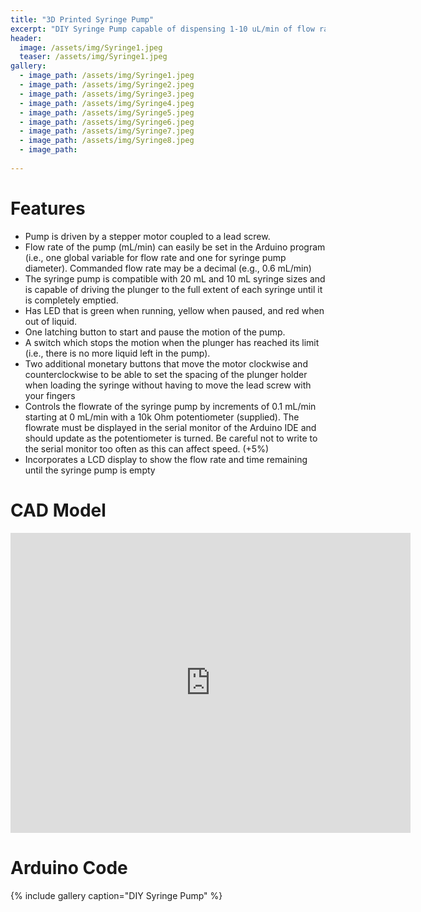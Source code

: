 ```yaml
---
title: "3D Printed Syringe Pump"
excerpt: "DIY Syringe Pump capable of dispensing 1-10 uL/min of flow rate with adjustable interface"
header:
  image: /assets/img/Syringe1.jpeg
  teaser: /assets/img/Syringe1.jpeg
gallery:
  - image_path: /assets/img/Syringe1.jpeg
  - image_path: /assets/img/Syringe2.jpeg
  - image_path: /assets/img/Syringe3.jpeg
  - image_path: /assets/img/Syringe4.jpeg
  - image_path: /assets/img/Syringe5.jpeg
  - image_path: /assets/img/Syringe6.jpeg
  - image_path: /assets/img/Syringe7.jpeg
  - image_path: /assets/img/Syringe8.jpeg
  - image_path:
   
---
```


# Features

* Pump is driven by a stepper motor coupled to a lead screw.
* Flow rate of the pump (mL/min) can easily be set in the Arduino program (i.e., one
global variable for flow rate and one for syringe pump diameter). Commanded flow rate
may be a decimal (e.g., 0.6 mL/min)
* The syringe pump is compatible with 20 mL and 10 mL syringe sizes and is
capable of driving the plunger to the full extent of each syringe until it is completely
emptied.
* Has LED that is green when running, yellow when paused, and red when out of liquid.
* One latching button to start and pause the motion of the pump.
* A switch which stops the motion when the plunger has reached its limit (i.e., there is no
more liquid left in the pump).
* Two additional monetary buttons that move the motor clockwise and counterclockwise
to be able to set the spacing of the plunger holder when loading the syringe without
having to move the lead screw with your fingers
* Controls the flowrate of the syringe pump by increments of 0.1 mL/min starting at 0
mL/min with a 10k Ohm potentiometer (supplied). The flowrate must be displayed in
the serial monitor of the Arduino IDE and should update as the potentiometer is turned.
Be careful not to write to the serial monitor too often as this can affect speed. (+5%)
* Incorporates a LCD display to show the flow rate and time remaining until
the syringe pump is empty

# CAD Model
<iframe src="https://vanderbilt643.autodesk360.com/shares/public/SH286ddQT78850c0d8a4257dd1c1c5818cd6?mode=embed" width="640" height="480" allowfullscreen="true" webkitallowfullscreen="true" mozallowfullscreen="true"  frameborder="0"></iframe>

# Arduino Code


{% include gallery caption="DIY Syringe Pump" %}
